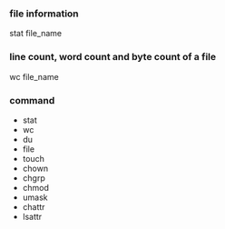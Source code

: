 
### file information
stat file_name

### line count, word count and byte count of a file
wc file_name

### 







### command 
 * stat
 * wc
 * du
 * file  
 * touch
 * chown
 * chgrp
 * chmod
 * umask
 * chattr
 * lsattr
